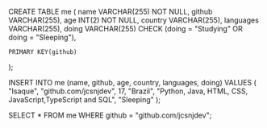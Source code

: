 CREATE TABLE me (
    name      VARCHAR(255) NOT NULL,
    github    VARCHAR(255),
    age       INT(2) NOT NULL,
    country   VARCHAR(255),
    languages VARCHAR(255),
    doing     VARCHAR(255) CHECK (doing = "Studying" OR doing = "Sleeping"),
    
    PRIMARY KEY(github)
);
   
INSERT INTO me (name, github, age, country, languages, doing)
VALUES (
    	"Isaque", 
	"github.com/jcsnjdev",
        17, 
        "Brazil",
        "Python, Java, HTML, CSS, JavaScript,TypeScript and SQL",
	"Sleeping"
);
	
SELECT * 
FROM me
WHERE github = "github.com/jcsnjdev";
